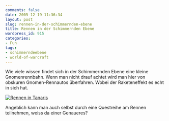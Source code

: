 ```yaml
---
comments: false
date: 2005-12-19 11:36:34
layout: post
slug: rennen-in-der-schimmernden-ebene
title: Rennen in der Schimmernden Ebene
wordpress_id: 915
categories:
- Fun
tags:
- schimmerndeebene
- world-of-warcraft
---
```


Wie viele wissen findet sich in der Schimmernden Ebene eine kleine Gnomenrennbahn. Wenn man nicht drauf achtet wird man hier von obskuren Gnomen-Rennautos überfahren. Wobei der Raketeneffekt es echt in sich hat.

[![Rennen in Tanaris](http://static.flickr.com/38/75111075_c46b535c4b.jpg)](http://www.flickr.com/photos/walsweer/75111075/)

Angeblich kann man auch selbst durch eine Questreihe am Rennen teilnehmen, weiss da einer Genaueres?

